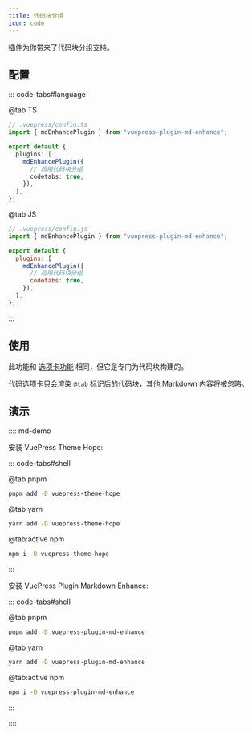 ```yaml
---
title: 代码块分组
icon: code
---
```


插件为你带来了代码块分组支持。

<!-- more -->

## 配置

::: code-tabs#language

@tab TS

```ts {8}
// .vuepress/config.ts
import { mdEnhancePlugin } from "vuepress-plugin-md-enhance";

export default {
  plugins: [
    mdEnhancePlugin({
      // 启用代码块分组
      codetabs: true,
    }),
  ],
};
```

@tab JS

```js {8}
// .vuepress/config.js
import { mdEnhancePlugin } from "vuepress-plugin-md-enhance";

export default {
  plugins: [
    mdEnhancePlugin({
      // 启用代码块分组
      codetabs: true,
    }),
  ],
};
```

:::

## 使用

此功能和 [选项卡功能](../content/tabs.md) 相同，但它是专门为代码块构建的。

<!-- #region after -->

代码选项卡只会渲染 `@tab` 标记后的代码块，其他 Markdown 内容将被忽略。

## 演示

:::: md-demo

安装 VuePress Theme Hope:

::: code-tabs#shell

@tab pnpm

```bash
pnpm add -D vuepress-theme-hope
```

@tab yarn

```bash
yarn add -D vuepress-theme-hope
```

@tab:active npm

```bash
npm i -D vuepress-theme-hope
```

:::

安装 VuePress Plugin Markdown Enhance:

::: code-tabs#shell

@tab pnpm

```bash
pnpm add -D vuepress-plugin-md-enhance
```

@tab yarn

```bash
yarn add -D vuepress-plugin-md-enhance
```

@tab:active npm

```bash
npm i -D vuepress-plugin-md-enhance
```

:::

::::

<!-- #endregion after -->
